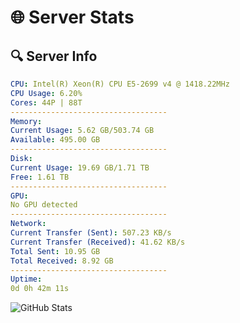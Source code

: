 # 🌐 Server Stats
## 🔍 Server Info
```yaml
CPU: Intel(R) Xeon(R) CPU E5-2699 v4 @ 1418.22MHz
CPU Usage: 6.20%
Cores: 44P | 88T
-----------------------------------
Memory:
Current Usage: 5.62 GB/503.74 GB
Available: 495.00 GB
-----------------------------------
Disk:
Current Usage: 19.69 GB/1.71 TB
Free: 1.61 TB
-----------------------------------
GPU:
No GPU detected
-----------------------------------
Network:
Current Transfer (Sent): 507.23 KB/s
Current Transfer (Received): 41.62 KB/s
Total Sent: 10.95 GB
Total Received: 8.92 GB
-----------------------------------
Uptime:
0d 0h 42m 11s
```
![GitHub Stats](https://img.shields.io/badge/Updated-2025-04-19_17:50:59-blue)
